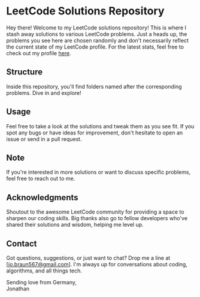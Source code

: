 # LeetCode Solutions Repository

Hey there! Welcome to my LeetCode solutions repository! This is where I stash away solutions to various LeetCode problems. Just a heads up, the problems you see here are chosen randomly and don't necessarily reflect the current state of my LeetCode profile. For the latest stats, feel free to check out my profile [here](https://leetcode.com/jonathanbraun/).

## Structure

Inside this repository, you'll find folders named after the corresponding problems. Dive in and explore!

## Usage

Feel free to take a look at the solutions and tweak them as you see fit. If you spot any bugs or have ideas for improvement, don't hesitate to open an issue or send in a pull request.

## Note

If you're interested in more solutions or want to discuss specific problems, feel free to reach out to me.

## Acknowledgments

Shoutout to the awesome LeetCode community for providing a space to sharpen our coding skills. Big thanks also go to fellow developers who've shared their solutions and wisdom, helping me level up.

## Contact

Got questions, suggestions, or just want to chat? Drop me a line at [jo.braun567@gmail.com]. I'm always up for conversations about coding, algorithms, and all things tech.

Sending love from Germany,  
Jonathan

